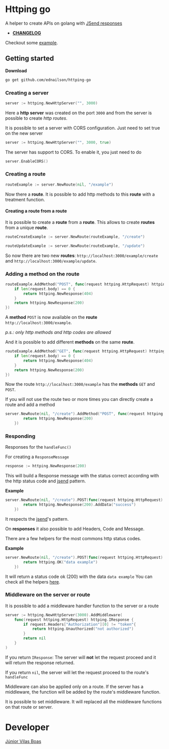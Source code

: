 # Httping go

A helper to create APIs on golang with [JSend responses](https://github.com/omniti-labs/jsend)

* **[CHANGELOG](CHANGELOG.md)**

Checkout some [example](http_server_test.go).

## Getting started

**Download**

```bash
go get github.com/ednailson/httping-go
```

### Creating a server

```go
server := httping.NewHttpServer("", 3000)
``` 

Here a **http server** was created on the port `3000` and from the server is possible to create _http routes_.

It is possible to set a server with CORS configuration. Just need to set true on the new server


```go
server := httping.NewHttpServer("", 3000, true)
```  

The server has support to CORS. To enable it, you just need to do

```go
server.EnableCORS()
```

### Creating a route

```go
routeExample := server.NewRoute(nil, "/example")
```

Now there a **route**. It is possible to add http methods to this **route** with a treatment function. 

#### Creating a route from a route

It is possible to create a **route** from a **route**. This allows to create **routes** from a unique **route**.

```go
routeCreateExample := server.NewRoute(routeExample, "/create")
```

```go
routeUpdateExample := server.NewRoute(routeExample, "/update")
```

So now there are two new **routes**: `http://localhost:3000/example/create` and `http://localhost:3000/example/update`.

### Adding a method on the route

```go
routeExample.AddMethod("POST", func(request httping.HttpRequest) httping.IResponse {
    if len(request.body) == 0 {
        return httping.NewResponse(404)
    }
    return httping.NewResponse(200)
})
```

A **method** `POST` is now available on the **route** `http://localhost:3000/example`.

_p.s.: only http methods and http codes are allowed_

And it is possible to add different **methods** on the same **route**. 

```go
routeExample.AddMethod("GET", func(request httping.HttpRequest) httping.IResponse {
    if len(request.body) == 0 {
        return httping.NewResponse(404)
    }
    return httping.NewResponse(200)
})
```

Now the route `http://localhost:3000/example` has the **methods** `GET` and `POST`.

If you will not use the route two or more times you can directly create a route and add a method 

```go
server.NewRoute(nil, "/create").AddMethod("POST", func(request httping.HttpRequest) httping.IResponse {
		return httping.NewResponse(200)
	})
```

### Responding

Responses for the `handleFunc()`

For creating a `ResponseMessage`

```go
response := httping.NewResponse(200)
```

This will build a Response message with the status correct according with the http status code and [jsend](https://github.com/omniti-labs/jsend) pattern.

**Example**

```go
server.NewRoute(nil, "/create").POST(func(request httping.HttpRequest) httping.IResponse {
		return httping.NewResponse(200).AddData("success")
	})
```

It respects the [jsend](https://github.com/omniti-labs/jsend)'s pattern. 

On **responses** it also possible to add Headers, Code and Message.

There are a few helpers for the most commons http status codes.

**Example**

```go
server.NewRoute(nil, "/create").POST(func(request httping.HttpRequest) httping.IResponse {
		return httping.OK("data example")
	})
```

It will return a status code ok (200) with the data `data example`
You can check all the helpers [here](CHANGELOG.md#050).

### Middleware on the server or route

It is possible to add a middleware handler function to the server or a route

```go
server := httping.NewHttpServer(3000).AddMiddleware(
    func(request httping.HttpRequest) httping.IResponse {
        if request.Headers["Authorization"][0] != "token"{
            return httping.Unauthorized("not authorized")
        }
        return nil
    }
)
```

If you return `IResponse`: The server will **not** let the request proceed and it will return the response returned.

If you return `nil`, the server will let the request proceed to the route's `handleFunc`

Middleware can also be applied only on a route. If the server has a middleware, the function will be added by the route's middleware function.

It is possible to set middleware. It will replaced all the middleware functions on that route or server.

# Developer

[Júnior Vilas Boas](http://ednailson.github.io)